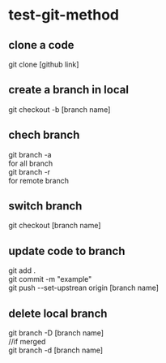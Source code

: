 # test-git-method

## clone a code
git clone [github link]

## create a branch in local
git checkout -b [branch name]

## chech branch
git branch -a \
for all branch \
git branch -r \
for remote branch

## switch branch
git checkout [branch name]

## update code to branch
git add .\
git commit -m "example"\
git push --set-upstrean origin [branch name]

## delete local branch
git branch -D [branch name]\
//if merged\
git branch -d [branch name]
